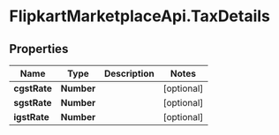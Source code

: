 # FlipkartMarketplaceApi.TaxDetails

## Properties
Name | Type | Description | Notes
------------ | ------------- | ------------- | -------------
**cgstRate** | **Number** |  | [optional] 
**sgstRate** | **Number** |  | [optional] 
**igstRate** | **Number** |  | [optional] 
